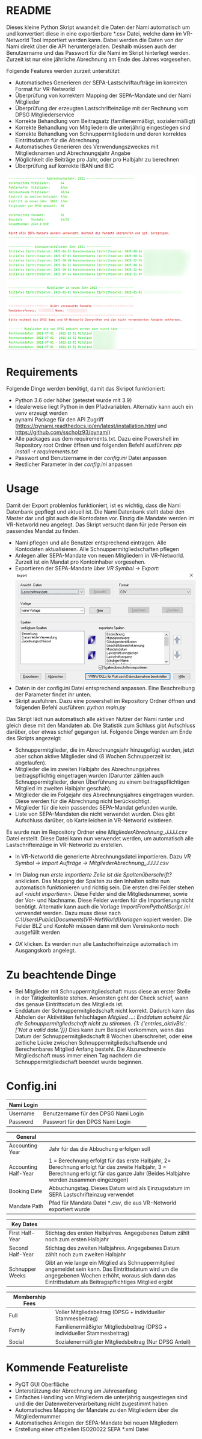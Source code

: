 # README
Dieses kleine Python Skript wwandelt die Daten der Nami automatisch um und konvertiert diese in eine exportierbare *.csv Datei, welche dann im VR-Networld Tool importiert werden kann. Dabei werden die Daten von der Nami direkt über die API heruntergeladen. Deshalb müssen auch der Benutzername und das Passwort für die Nami im Skript hinterlegt werden.
Zurzeit ist nur eine jährliche Abrechnung am Ende des Jahres vorgesehen.

Folgende Features werden zurzeit unterstützt:
- Automatisches Generieren der SEPA-Lastschriftaufträge im korrekten Format für VR-Networld
- Überprüfung von korrektem Mapping der SEPA-Mandate und der Nami Mitglieder
- Überprüfung der erzeugten Lastschrifteinzüge mit der Rechnung vom DPSG Mitgliederservice
- Korrekte Behandlung vom Beitragsatz (familienermäßigt, sozialermäßigt)
- Korrekte Behandlung von Mitgliedern die unterjährig eingestiegen sind
- Korrekte Behandlung von Schnuppermitgliedern und deren korrektes Eintrittsdatum für die Abrechnung
- Automatisches Generieren des Verwendungszweckes mit Mitgliedsnamen und Abrechnungsjahr Angabe
- Möglichkeit die Beiträge pro Jahr, oder pro Halbjahr zu berechnen
- Überprüfung auf korrekte IBAN und BIC

![Screenshot](./img/overall.png)

# Requirements
Folgende Dinge werden benötigt, damit das Skripot funktioniert:
- Python 3.6 oder höher (getestet wurde mit 3.9)
- Idealerweise liegt Python in den Pfadvariablen. Alternativ kann auch ein venv erzeugt werden
- pynami Package für den API Zugriff (https://pynami.readthedocs.io/en/latest/installation.html und https://github.com/sscholz93/pynami)
- Alle packages aus dem requirements.txt. Dazu eine Powershell im Repository root Ordner öffnen und folgenden Befehl ausführen: 
*pip install -r requirements.txt* 
- Passwort und Benutzername in der *config.ini* Datei anpassen
- Restlicher Parameter in der *config.ini* anpassen

# Usage
Damit der Export problemlos funktioniert, ist es wichtig, dass die Nami Datenbank gepflegt und aktuell ist. Die Nami Datenbank stellt dabei den Master dar und gibt auch die Kontodaten vor. Einzig die Mandate werden im VR-Networld neu angelegt. Das Skript versucht dann für jede Person ein passendes Mandat zu finden.

- Nami pflegen und alle Benutzer entsprechend eintragen. Alle Kontodaten aktualisieren. Alle Schnuppermitgliedschaften pflegen
- Anlegen aller SEPA-Mandate von neuen Mitgliedern in VR-Networld. Zurzeit ist ein Mandat pro Kontoinhaber vorgesehen.
- Exportieren der SEPA-Mandate über *VR Symbol -> Export*: ![Export Mandate](./img/export_mandate.png)
- Daten in der config.ini Datei entsprechend anpassen. Eine Beschreibung der Parameter findet ihr unten.
- Skript ausführen. Dazu eine powershell im Repository Ordner öffnen und folgenden Befehl ausführen: *python main.py*

Das Skript lädt nun automatisch alle aktiven Nutzer der Nami runter und gleich diese mit den Mandaten ab. Die Statistik zum Schluss gibt Aufschluss darüber, ober etwas schief gegangen ist.
Folgende Dinge werden am Ende des Skripts angezeigt:
- Schnuppermitglieder, die im Abrechnungsjahr hinzugefügt wurden, jetzt aber schon aktive Mitglieder sind (8 Wochen Schnupperzeit ist abgelaufen).
- Mitglieder die im zweiten Halbjahr des Abrechnungsjahres beitragspflichtig eingetragen wurden (Darunter zählen auch Schnuppermitglieder, deren Überführung zu einem beitragspflichtigen Mitglied im zweiten Halbjahr geschah).
- Mitglieder die im Folgejahr des Abrechnungsjahres eingetragen wurden. Diese werden für die Abrechnung nicht berücksichtigt.
- Mitglieder für die kein passendes SEPA-Mandat gefunden wurde.
- Liste von SEPA-Mandaten die nicht verwendet wurden. Dies gibt Aufschluss darüber, ob Karteileichen in VR-Networld existieren.

Es wurde nun im Repository Ordner eine *MitgliederAbrechnung_JJJJ.csv* Datei erstellt. Diese Datei kann nun verwendet werden, um automatisch alle Lastschrifteinzüge in VR-Networld zu erstellen.
- In VR-Networld die generierte Abrechnungsdatei importieren. Dazu *VR Symbol -> Import Aufträge -> MitgliederAbrechnung_JJJJ.csv*
- Im Dialog nun *erste importierte Zeile ist die Spaltenüberschrift?* anklicken. Das Mapping der Spalten zu den Inhalten sollte nun automatisch funktionieren und richtig sein. Die ersten drei Felder stehen auf *\<nicht importiern\>*. Diese Felder sind die Mitgliedsnummer, sowie der Vor- und Nachname. Diese Felder werden für die Importierung nicht benötigt. Alternativ kann auch die Vorlage *ImportFromPythoNScript.ini* verwendet werden. Dazu muss diese nach *C:\Users\Public\Documents\VR-NetWorld\Vorlagen* kopiert werden. Die Felder BLZ und KontoNr müssen dann mit dem Vereinskonto noch ausgefüllt werden

- *OK* klicken. Es werden nun alle Lastschrifteinzüge automatisch im Ausgangskorb angelegt.

# Zu beachtende Dinge
- Bei Mitglieder mit Schnuppermitgliedschaft muss diese an erster Stelle in der Tätigkeitenliste stehen. Ansonsten geht der Check schief, wann das genaue Eintrittsdatum des Mitglieds ist.
- Enddatum der Schnuppermitgliedschaft nicht korrekt. Dadurch kann das Abholen der Aktivitäten fehlschlagen
*Mitglied ...: Enddatum scheint für die Schnuppermitgliedschaft nicht zu stimmen. {1: {'entries_aktivBis': ['Not a valid date.']}}*
Dies kann zum Beispiel vorkommen, wenn das Datum der Schnuppermitgliedschaft 8 Wochen überschreitet, oder eine zeitliche Lücke zwischen Schnuppermitgliedschaftsende und Berechenbares Mitglied Anfang besteht.
Die Abzurechnende Mitgliedschaft muss immer einen Tag nachdem die Schnuppermitgliedschaft beendet wurde beginnen.

# Config.ini
| Nami Login | |
| --- | --- |
| Username | Benutzername für den DPSG Nami Login |
| Password | Passwort für den DPGS Nami Login |

|General| |
|---| ---|
|Accounting Year|  Jahr für das die Abbuchung erfolgen soll|
|Accounting Half-Year |1 = Berechnung erfolgt für das erste Halbjahr, 2= Berechnung erfolgt für das zweite Halbjahr, 3 = Berechnung erfolgt für das ganze Jahr (Beides Halbjahre werden zusammen eingezogen)|
| Booking Date | Abbuchungstag. Dieses Datum wird als Einzugsdatum im SEPA Lastschrifteinzug verwendet|
|Mandate Path| Pfad für Mandata Datei \*.csv, die aus VR-Networld exportiert wurde|

|Key Dates| |
|---|---|
|First Half-Year|Stichtag des ersten Halbjahres. Angegebenes Datum zählt noch zum ersten Halbjahr|
|Second Half-Year|Stichtag des zweiten Halbjahres. Angegebenes Datum zählt noch zum zweiten Halbjahr|
|Schnupper Weeks|Gibt an wie lange ein Mitglied als Schnuppermitglied angemeldet sein kann. Das Eintrittsdatum wird um die angegebenen Wochen erhöht, woraus sich dann das Eintrittsdatum als Beitragspflichtiges Mitglied ergibt|

|Membership Fees||
|---|---|
|Full|Voller Mitgliedsbeitrag (DPSG + individueller Stammesbeitrag)|
|Family|Familienermäßigter Mitgliedsbeitrag (DPSG + individueller Stammesbeitrag)|
|Social|Sozialenermäßigter Mitgliedsbeitrag (Nur DPSG Anteil)|

# Kommende Featureliste
- PyQT GUI Oberfläche
- Unterstützung der Abrechnung am Jahresanfang
- Einfaches Handling von Mitgliedern die unterjährig ausgestiegen sind und die der Datenweiterverarbeitung nicht zugestimmt haben
- Automatisches Mapping der Mandate zu den Mitgliedern über die Mitgliedernummer
- Automatisches Anlegen der SEPA-Mandate bei neuen Mitgliedern
- Erstellung einer offiziellen ISO20022 SEPA \*.xml Datei
